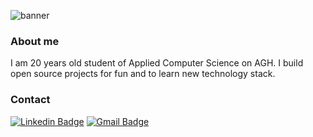 
![banner](https://i.imgur.com/cEjYItC.jpg "banner")

### About me
I am 20 years old student of Applied Computer Science on AGH. I build open source projects for fun and to learn new technology stack.

### Contact
[![Linkedin Badge](https://img.shields.io/badge/-LinkedIn-blue?style=flat-square&logo=Linkedin&logoColor=white&link=https://www.linkedin.com/in/kamila-nowak-7b267816b/)](https://www.linkedin.com/in/kamila-nowak-7b267816b/)
[![Gmail Badge](https://img.shields.io/badge/-Gmail-c14438?style=flat-square&logo=Gmail&logoColor=white&link=mailto:knowak242@gmail.com)](mailto:knowak242@gmail.com)

